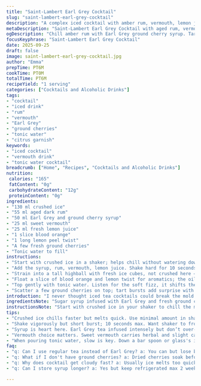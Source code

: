 ```yaml
---
title: "Saint-Lambert Earl Grey Cocktail"
slug: "saint-lambert-earl-grey-cocktail"
description: "A complex iced cocktail with amber rum, vermouth, lemon juice, and a homemade Earl Grey and ground cherry syrup. Garnished with fresh citrus and ground cherries, topped with tonic water for balance and effervescence. Bright, bitter, and subtly fruity layers."
metaDescription: "Saint-Lambert Earl Grey Cocktail with aged rum, vermouth, fresh lemon, and unique Earl Grey cherry syrup. Crisp, bitter, aromatic chilled cocktail. Balanced layers shine."
ogDescription: "Chill amber rum with Earl Grey ground cherry syrup. Tart, bitter, citrus layers. Shake hard, strain clear, top tonic slow. Fresh herbs and cherries finish clean."
focusKeyphrase: "Saint-Lambert Earl Grey Cocktail"
date: 2025-09-25
draft: false
image: saint-lambert-earl-grey-cocktail.jpg
author: "Emma"
prepTime: PT6M
cookTime: PT0M
totalTime: PT6M
recipeYield: "1 serving"
categories: ["Cocktails and Alcoholic Drinks"]
tags:
- "cocktail"
- "iced drink"
- "rum"
- "vermouth"
- "Earl Grey"
- "ground cherries"
- "tonic water"
- "citrus garnish"
keywords:
- "iced cocktail"
- "vermouth drink"
- "tonic water cocktail"
breadcrumb: ["Home", "Recipes", "Cocktails and Alcoholic Drinks"]
nutrition: 
 calories: "165"
 fatContent: "0g"
 carbohydrateContent: "12g"
 proteinContent: "0g"
ingredients:
- "130 ml crushed ice"
- "55 ml aged dark rum"
- "50 ml Earl Grey and ground cherry syrup"
- "25 ml sweet vermouth"
- "25 ml fresh lemon juice"
- "1 slice blood orange"
- "1 long lemon peel twist"
- "A few fresh ground cherries"
- "Tonic water to fill"
instructions:
- "Start with crushed ice in a shaker; helps chill without watering down fast."
- "Add the syrup, rum, vermouth, lemon juice. Shake hard for 10 seconds until the shaker frosts."
- "Strain into a tall highball with fresh ice cubes, not crushed here — keep it clear and cool."
- "Float a slice of blood orange and lemon twist for aromatics; the oils release slowly as you sip."
- "Top gently with tonic water. Listen for the soft fizz, it shifts the whole drink."
- "Scatter a few ground cherries on top; tart bursts add surprise with each sip."
introduction: "I never thought iced tea cocktails could break the mold. But this one — it hits a weird sweet spot between herbal, tangy, and boozy. Tried a few versions before dialing down the vermouth, swapping in aged dark rum instead of amber. That syrup? Not your usual sweet tea. Earl Grey with ground cherries, wild little fruits that cut across the sweetness. Quick shake with fresh lemon juice — shocking how much it wakes everything up — before straining over clean ice. The tonic? Not always in cold cocktails but essential here. Effervescent, bitter, lifts the whole drink. Citrus garnish isn’t just for looks — those oils aromatize the glass, making the first sip a punch. If you like layered, slightly bitter drinks that surprise, this one won’t let you down."
ingredientsNote: "Sugar syrup infused with Earl Grey and fresh ground cherries is where this drink gets its character. You can swap ground cherries for dried cherries or even cranberry syrup for tartness if those are unavailable. Aged dark rum (think overaged for deeper caramel notes) works better than plain amber; the depth offsets the tartness. Vermouth sweetens but keeps herbal notes; dry vermouth changes the profile but is okay if you want less sweetness. Fresh lemon juice always — bottled kills the vibe. Crushed ice chills fast but melts quicker; use sparingly. Tonic water brands vary wildly — choose a quality bitter tonic to balance sugar and citrus. Citrus garnishes add both scent and flavor; don't skip them. If no blood oranges fresh, regular orange suffices but lacks that subtle berry note."
instructionsNote: "Start with crushed ice in your shaker to chill the mix fast without flooding it. Shake firmly but not too long; you want a frosted shaker but avoid over-dilution. Strain carefully into a highball filled with fresh regular ice cubes to keep dilution steady and maintain clarity—crushed ice here would dull the look. Add citrus garnishes last for aroma release but avoid muddling them in. When adding tonic, pour slowly over a bar spoon or down the side of the glass to keep fizz vibrant. Scatter ground cherries immediately before serving so they don’t sink too fast and drop bitterness or texture. Don't rush; the interplay of textures and temperatures is key. Watch the citrus oils glisten—if they dull, the drink has sat too long. Sip slowly to catch changing aromas and the tonic’s bite."
tips:
- "Crushed ice chills faster but melts quick. Use minimal amount in shaker; too much water cuts layers. Fresh ice cubes in glass keep glass clean without clouding when serving. Avoid crushed ice for straining, it dulls look and dilutes too fast."
- "Shake vigorously but short burst; 10 seconds max. Want shaker to frost not sweat buckets. Over-shaking waters down cocktail and buries aromatic punch. Watch condensation; it’s your timer for readiness, not clock."
- "Syrup is heart here. Earl Grey tea infused intensely but don’t over-brew or bitterness jumps. Ground cherries bring subtle tartness; dried cherries fine substitute but syrup changes flavor profile. Cranberry syrup works but shifts balance away from herbal notes."
- "Vermouth choice matters. Sweet vermouth carries herbal and slight caramel tones, dry vermouth lightens sweetness but can make drink sharp. Try both to find your balance. Using aged dark rum over regular amber gives caramel depth working against tartness better."
- "When pouring tonic water, slow is key. Down a bar spoon or glass's inside edge helps keep fizz alive longer. Dumping tonic ruins texture and fight between bitter and sweet. Scatter fresh ground cherries last to avoid sinking; they add popping texture and surprise tartness."
faq:
- "q: Can I use regular tea instead of Earl Grey? a: You can but lose bergamot oils which add citrusy bite. Black tea makes syrup mellower. Might need to adjust sugar a bit since flavor weaker."
- "q: What if I don't have ground cherries? a: Dried cherries soak before blend works. Or cranberry syrup for tartness, though sweeter and less complex. Keep lemon juice fresh to cut syrup heaviness if swapping."
- "q: Why does cocktail get cloudy fast? a: Usually ice melts too quick or shaking too long. Use fresh cubes in glass not crushed ice to preserve clarity. Chill shaker fully before mixing; cold steel slows melt."
- "q: Can I store syrup longer? a: Yes but keep refrigerated max 2 weeks. Stir before use; particles settle. Freezing thickens it oddly; thaw slowly. Better fresh but patience pays off if storing in clean jar."

---
```

